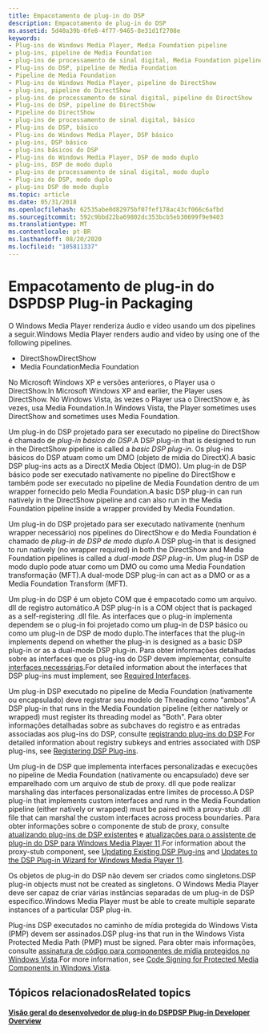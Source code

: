 ```yaml
---
title: Empacotamento de plug-in do DSP
description: Empacotamento de plug-in do DSP
ms.assetid: 5d40a39b-0fe8-4f77-9465-8e31d1f2708e
keywords:
- Plug-ins do Windows Media Player, Media Foundation pipeline
- plug-ins, pipeline de Media Foundation
- plug-ins de processamento de sinal digital, Media Foundation pipeline
- Plug-ins do DSP, pipeline de Media Foundation
- Pipeline de Media Foundation
- Plug-ins do Windows Media Player, pipeline do DirectShow
- plug-ins, pipeline do DirectShow
- plug-ins de processamento de sinal digital, pipeline do DirectShow
- Plug-ins do DSP, pipeline do DirectShow
- Pipeline do DirectShow
- plug-ins de processamento de sinal digital, básico
- Plug-ins do DSP, básico
- Plug-ins do Windows Media Player, DSP básico
- plug-ins, DSP básico
- plug-ins básicos do DSP
- Plug-ins do Windows Media Player, DSP de modo duplo
- plug-ins, DSP de modo duplo
- plug-ins de processamento de sinal digital, modo duplo
- Plug-ins do DSP, modo duplo
- plug-ins DSP de modo duplo
ms.topic: article
ms.date: 05/31/2018
ms.openlocfilehash: 62535abe0d82975bf07fef178ac43cf066c6afbd
ms.sourcegitcommit: 592c9bbd22ba69802dc353bcb5eb30699f9e9403
ms.translationtype: MT
ms.contentlocale: pt-BR
ms.lasthandoff: 08/20/2020
ms.locfileid: "105811337"
---
```

# <a name="dsp-plug-in-packaging"></a><span data-ttu-id="8b98d-123">Empacotamento de plug-in do DSP</span><span class="sxs-lookup"><span data-stu-id="8b98d-123">DSP Plug-in Packaging</span></span>

<span data-ttu-id="8b98d-124">O Windows Media Player renderiza áudio e vídeo usando um dos pipelines a seguir.</span><span class="sxs-lookup"><span data-stu-id="8b98d-124">Windows Media Player renders audio and video by using one of the following pipelines.</span></span>

-   <span data-ttu-id="8b98d-125">DirectShow</span><span class="sxs-lookup"><span data-stu-id="8b98d-125">DirectShow</span></span>
-   <span data-ttu-id="8b98d-126">Media Foundation</span><span class="sxs-lookup"><span data-stu-id="8b98d-126">Media Foundation</span></span>

<span data-ttu-id="8b98d-127">No Microsoft Windows XP e versões anteriores, o Player usa o DirectShow.</span><span class="sxs-lookup"><span data-stu-id="8b98d-127">In Microsoft Windows XP and earlier, the Player uses DirectShow.</span></span> <span data-ttu-id="8b98d-128">No Windows Vista, às vezes o Player usa o DirectShow e, às vezes, usa Media Foundation.</span><span class="sxs-lookup"><span data-stu-id="8b98d-128">In Windows Vista, the Player sometimes uses DirectShow and sometimes uses Media Foundation.</span></span>

<span data-ttu-id="8b98d-129">Um plug-in do DSP projetado para ser executado no pipeline do DirectShow é chamado de *plug-in básico do DSP*.</span><span class="sxs-lookup"><span data-stu-id="8b98d-129">A DSP plug-in that is designed to run in the DirectShow pipeline is called a *basic DSP plug-in*.</span></span> <span data-ttu-id="8b98d-130">Os plug-ins básicos do DSP atuam como um DMO (objeto de mídia do DirectX).</span><span class="sxs-lookup"><span data-stu-id="8b98d-130">A basic DSP plug-ins acts as a DirectX Media Object (DMO).</span></span> <span data-ttu-id="8b98d-131">Um plug-in de DSP básico pode ser executado nativamente no pipeline do DirectShow e também pode ser executado no pipeline de Media Foundation dentro de um wrapper fornecido pelo Media Foundation.</span><span class="sxs-lookup"><span data-stu-id="8b98d-131">A basic DSP plug-in can run natively in the DirectShow pipeline and can also run in the Media Foundation pipeline inside a wrapper provided by Media Foundation.</span></span>

<span data-ttu-id="8b98d-132">Um plug-in do DSP projetado para ser executado nativamente (nenhum wrapper necessário) nos pipelines do DirectShow e do Media Foundation é chamado de *plug-in de DSP de modo duplo*.</span><span class="sxs-lookup"><span data-stu-id="8b98d-132">A DSP plug-in that is designed to run natively (no wrapper required) in both the DirectShow and Media Foundation pipelines is called a *dual-mode DSP plug-in*.</span></span> <span data-ttu-id="8b98d-133">Um plug-in DSP de modo duplo pode atuar como um DMO ou como uma Media Foundation transformação (MFT).</span><span class="sxs-lookup"><span data-stu-id="8b98d-133">A dual-mode DSP plug-in can act as a DMO or as a Media Foundation Transform (MFT).</span></span>

<span data-ttu-id="8b98d-134">Um plug-in do DSP é um objeto COM que é empacotado como um arquivo. dll de registro automático.</span><span class="sxs-lookup"><span data-stu-id="8b98d-134">A DSP plug-in is a COM object that is packaged as a self-registering .dll file.</span></span> <span data-ttu-id="8b98d-135">As interfaces que o plug-in implementa dependem se o plug-in foi projetado como um plug-in de DSP básico ou como um plug-in de DSP de modo duplo.</span><span class="sxs-lookup"><span data-stu-id="8b98d-135">The interfaces that the plug-in implements depend on whether the plug-in is designed as a basic DSP plug-in or as a dual-mode DSP plug-in.</span></span> <span data-ttu-id="8b98d-136">Para obter informações detalhadas sobre as interfaces que os plug-ins do DSP devem implementar, consulte [interfaces necessárias](required-interfaces.md).</span><span class="sxs-lookup"><span data-stu-id="8b98d-136">For detailed information about the interfaces that DSP plug-ins must implement, see [Required Interfaces](required-interfaces.md).</span></span>

<span data-ttu-id="8b98d-137">Um plug-in DSP executado no pipeline de Media Foundation (nativamente ou encapsulado) deve registrar seu modelo de Threading como "ambos".</span><span class="sxs-lookup"><span data-stu-id="8b98d-137">A DSP plug-in that runs in the Media Foundation pipeline (either natively or wrapped) must register its threading model as "Both".</span></span> <span data-ttu-id="8b98d-138">Para obter informações detalhadas sobre as subchaves do registro e as entradas associadas aos plug-ins do DSP, consulte [registrando plug-ins do DSP](registering-dsp-plug-ins.md).</span><span class="sxs-lookup"><span data-stu-id="8b98d-138">For detailed information about registry subkeys and entries associated with DSP plug-ins, see [Registering DSP Plug-ins](registering-dsp-plug-ins.md).</span></span>

<span data-ttu-id="8b98d-139">Um plug-in de DSP que implementa interfaces personalizadas e execuções no pipeline de Media Foundation (nativamente ou encapsulado) deve ser emparelhado com um arquivo de stub de proxy. dll que pode realizar marshaling das interfaces personalizadas entre limites de processo.</span><span class="sxs-lookup"><span data-stu-id="8b98d-139">A DSP plug-in that implements custom interfaces and runs in the Media Foundation pipeline (either natively or wrapped) must be paired with a proxy-stub .dll file that can marshal the custom interfaces across process boundaries.</span></span> <span data-ttu-id="8b98d-140">Para obter informações sobre o componente de stub de proxy, consulte [atualizando plug-ins de DSP existentes](updating-existing-dsp-plug-ins.md) e [atualizações para o assistente de plug-in do DSP para Windows Media Player 11](updates-to-the-dsp-plug-in-wizard-for-windows-media-player-11.md).</span><span class="sxs-lookup"><span data-stu-id="8b98d-140">For information about the proxy-stub component, see [Updating Existing DSP Plug-ins](updating-existing-dsp-plug-ins.md) and [Updates to the DSP Plug-in Wizard for Windows Media Player 11](updates-to-the-dsp-plug-in-wizard-for-windows-media-player-11.md).</span></span>

<span data-ttu-id="8b98d-141">Os objetos de plug-in do DSP não devem ser criados como singletons.</span><span class="sxs-lookup"><span data-stu-id="8b98d-141">DSP plug-in objects must not be created as singletons.</span></span> <span data-ttu-id="8b98d-142">O Windows Media Player deve ser capaz de criar várias instâncias separadas de um plug-in de DSP específico.</span><span class="sxs-lookup"><span data-stu-id="8b98d-142">Windows Media Player must be able to create multiple separate instances of a particular DSP plug-in.</span></span>

<span data-ttu-id="8b98d-143">Plug-ins DSP executados no caminho de mídia protegida do Windows Vista (PMP) devem ser assinados.</span><span class="sxs-lookup"><span data-stu-id="8b98d-143">DSP plug-ins that run in the Windows Vista Protected Media Path (PMP) must be signed.</span></span> <span data-ttu-id="8b98d-144">Para obter mais informações, consulte [assinatura de código para componentes de mídia protegidos no Windows Vista](/windows-hardware/test/hlk/).</span><span class="sxs-lookup"><span data-stu-id="8b98d-144">For more information, see [Code Signing for Protected Media Components in Windows Vista](/windows-hardware/test/hlk/).</span></span>

## <a name="related-topics"></a><span data-ttu-id="8b98d-145">Tópicos relacionados</span><span class="sxs-lookup"><span data-stu-id="8b98d-145">Related topics</span></span>

<dl> <dt>

[<span data-ttu-id="8b98d-146">**Visão geral do desenvolvedor de plug-in do DSP**</span><span class="sxs-lookup"><span data-stu-id="8b98d-146">**DSP Plug-in Developer Overview**</span></span>](dsp-plug-in-developer-overview.md)
</dt> </dl>

 

 
